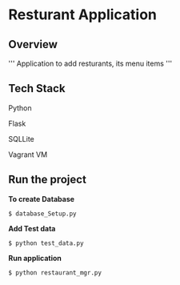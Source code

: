 # Resturant Application

## Overview

'''
Application to add resturants, its menu items
'''

## Tech Stack
Python

Flask

SQLLite

Vagrant VM


## Run the project

**To create Database**
```
$ database_Setup.py
```

**Add Test data**

```
$ python test_data.py

```

**Run application**

```
$ python restaurant_mgr.py

```
